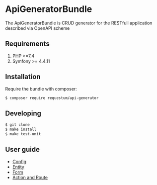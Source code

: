 ApiGeneratorBundle
=============
The ApiGeneratorBundle is CRUD generator for the RESTfull application described via OpenAPI scheme

Requirements
------------
1) PHP >=7.4
2) Symfony >= 4.4.11

Installation
------------
Require the bundle with composer:

```bash
$ composer require requestum/api-generator
```

Developing
------------
```bash
$ git clone
$ make install 
$ make test-unit
```

User guide
------------
* [Config](Resources/doc/config.md)
* [Entity](Resources/doc/entity.md)
* [Form](Resources/doc/form.md)
* [Action and Route](Resources/doc/action_route.md)
